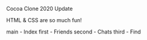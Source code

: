 Cocoa Clone 2020 Update

HTML & CSS are so much fun!

main - Index
first - Friends
second - Chats
third - Find
